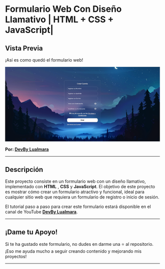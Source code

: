 # Formulario Web Con Diseño Llamativo | HTML + CSS + JavaScript|
## Vista Previa

¡Así es como quedó el formulario web! 

![Vista previa](Imagenes/Portada1.png)

**Por: [DevBy Lualmara](https://github.com/Lualmara-5)**

---

## Descripción

Este proyecto consiste en un formulario web con un diseño llamativo, implementado con **HTML** , **CSS** y **JavaScript**. El objetivo de este proyecto es mostrar cómo crear un formulario atractivo y funcional, ideal para cualquier sitio web que requiera un formulario de registro o inicio de sesión.

El tutorial paso a paso para crear este formulario estará disponible en el canal de YouTube **[DevBy Lualmara](https://www.youtube.com/@DevByLualmara)**.

---

## ¡Dame tu Apoyo!

Si te ha gustado este formulario, no dudes en darme una ⭐ al repositorio. ¡Eso me ayuda mucho a seguir creando contenido y mejorando mis proyectos!

---
